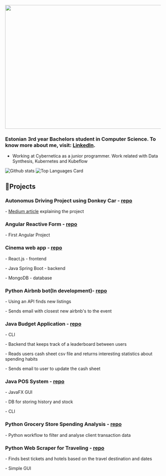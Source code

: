 <p align="center">

  <img src="https://github.com/kristiantamm/kristiantamm/assets/66665144/d2afa21e-8135-4589-b665-7f027f83433e" height="400px" width="800px">
</p>
<h3>
Estonian 3rd year Bachelors student in Computer Science. To know more about me, visit: <a href="https://www.linkedin.com/in/tammkristian/">LinkedIn</a>.
</h3>

- Working at Cybernetica as a junior programmer. Work related with Data Synthesis, Kubernetes and Kubeflow


![Github stats](https://github-readme-stats.vercel.app/api?username=kristiantamm&theme=highcontrast&show_icons=true&count_private=true)
![Top Languages Card](https://github-readme-stats.vercel.app/api/top-langs/?username=kristiantamm&layout=compact&size_weight=0.2&count_weight=0.8)

<h2>🚧Projects</h2>
<h3>Autonomus Driving Project using Donkey Car - <a href="https://github.com/carlbogo/LYFTcar">repo</a></h3>
<p>- <a href="https://medium.com/@christjan.bogoslovski/accessing-elevators-via-donkey-car-as-a-project-for-testing-autonomous-driving-e433554bd7ab" >Medium article</a> explaining the project</p>
<h3>Angular Reactive Form - <a href="https://github.com/kristiantamm/angular-form">repo</a></h3>
<p>- First Angular Project</p>
<h3>Cinema web app - <a href="https://github.com/kristiantamm/CinemaApp">repo</a></h3>
<p>- React.js - frontend</p>
<p>- Java Spring Boot - backend</p>
<p>- MongoDB - database</p>
<h3>Python Airbnb bot(In development)- <a href="https://github.com/kristiantamm/CinemaApp">repo</a></h3>
<p>- Using an API finds new listings</p>
<p>- Sends email with closest new airbnb's to the event</p>
<h3>Java Budget Application - <a href="https://github.com/HMaandi/OOP_ryhmatoo_2023">repo</a></h3>
<p>- CLI</p>
<p>- Backend that keeps track of a leaderboard between users</p>
<p>- Reads users cash sheet csv file and returns interesting statistics about spending habits</p>
<p>- Sends email to user to update the cash sheet</p>
<h3>Java POS System - <a href="https://github.com/kristiantamm/POS_System_SE23/tree/master">repo</a></h3>
<p>- JavaFX GUI</p>
<p>- DB for storing history and stock</p>
<p>- CLI</p>
<h3>Python Grocery Store Spending Analysis - <a href="https://github.com/kristiantamm/SJ_AT_Bilance_projekt">repo</a></h3>
<p>- Python workflow to filter and analyse client transaction data</p>
<h3>Python Web Scraper for Traveling - <a href="https://github.com/kristiantamm/Proge1_Ryhmatoo_ReisiSkanner">repo</a></h3>
<p>- Finds best tickets and hotels based on the travel destination and dates</p>
<p>- Simple GUI</p>

